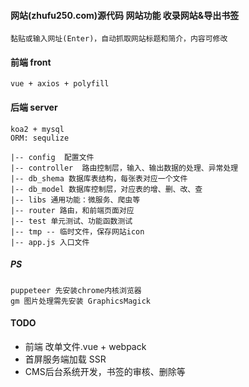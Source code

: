 #### 网站(zhufu250.com)源代码 网站功能 收录网站&导出书签

```
黏贴或输入网址(Enter)，自动抓取网站标题和简介，内容可修改
```
#### 前端 front
```
vue + axios + polyfill
```
#### 后端 server
```
koa2 + mysql
ORM: sequlize
```
```
|-- config  配置文件
|-- controller  路由控制层，输入、输出数据的处理、异常处理
|-- db_shema 数据库表结构，每张表对应一个文件
|-- db_model 数据库控制层，对应表的增、删、改、查
|-- libs 通用功能：微服务、爬虫等
|-- router 路由，和前端页面对应
|-- test 单元测试、功能函数测试
|-- tmp -- 临时文件，保存网站icon
|-- app.js 入口文件
```

##### PS
```
puppeteer 先安装chrome内核浏览器
gm 图片处理需先安装 GraphicsMagick
```


#### TODO
- 前端 改单文件.vue + webpack
- 首屏服务端加载 SSR
- CMS后台系统开发，书签的审核、删除等
 

